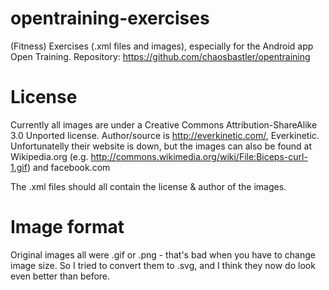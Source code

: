 opentraining-exercises
======================
(Fitness) Exercises (.xml files and images), especially for the Android app Open Training.
Repository: https://github.com/chaosbastler/opentraining


License
=======
Currently all images are under a Creative Commons Attribution-ShareAlike 3.0 Unported license.
Author/source is http://everkinetic.com/, Everkinetic. 
Unfortunatelly their website is down, but the images can also be found at Wikipedia.org (e.g. http://commons.wikimedia.org/wiki/File:Biceps-curl-1.gif)
and facebook.com

The .xml files should all contain the license & author of the images.

Image format
============
Original images all were .gif or .png - that's bad when you have to change image size.
So I tried to convert them to .svg, and I think they now do look even better than before.
